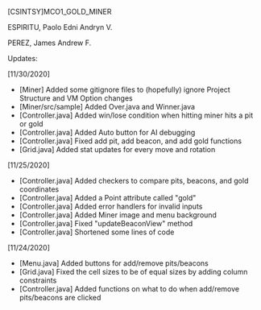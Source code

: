 [CSINTSY]MCO1_GOLD_MINER

ESPIRITU, Paolo Edni Andryn V.

PEREZ, James Andrew F.

Updates:

[11/30/2020]
  - [Miner] Added some gitignore files to (hopefully) ignore Project Structure and VM Option changes
  - [Miner/src/sample] Added Over.java and Winner.java
  - [Controller.java] Added win/lose condition when hitting miner hits a pit or gold
  - [Controller.java] Added Auto button for AI debugging
  - [Controller.java] Fixed add pit, add beacon, and add gold functions
  - [Grid.java] Added stat updates for every move and rotation

[11/25/2020]
  - [Controller.java] Added checkers to compare pits, beacons, and gold coordinates
  - [Controller.java] Added a Point attribute called "gold"
  - [Controller.java] Added error handlers for invalid inputs
  - [Controller.java] Added Miner image and menu background
  - [Controller.java] Fixed "updateBeaconView" method
  - [Controller.java] Shortened some lines of code

[11/24/2020]
  - [Menu.java] Added buttons for add/remove pits/beacons
  - [Grid.java] Fixed the cell sizes to be of equal sizes by adding column constraints
  - [Controller.java] Added functions on what to do when add/remove pits/beacons are clicked


